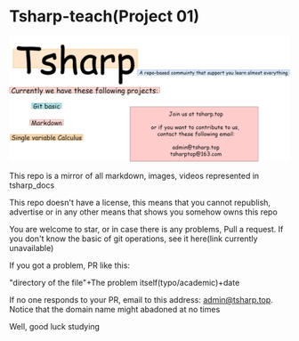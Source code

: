 # Tsharp-teach(Project 01)

![tsharp-en.png](01-icon/tsharp-en.png)

This repo is a mirror of all markdown, images, videos represented in tsharp_docs

This repo doesn't have a license, this means that you cannot republish, advertise or in any other means that shows you somehow owns this repo

You are welcome to star, or in case there is any problems, Pull a request. If you don't know the basic of git operations, see it here(link currently unavailable)

If you got a problem, PR like this:

"directory of the file"+The problem itself(typo/academic)+date

If no one responds to your PR, email to this address: admin@tsharp.top. Notice that the domain name might abadoned at no times

Well, good luck studying
